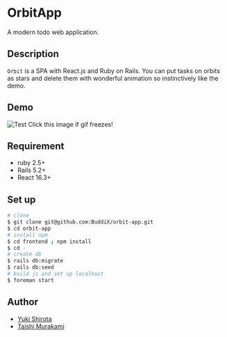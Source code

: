 # OrbitApp
A modern todo web application.
## Description
`Orbit` is a SPA with React.js and Ruby on Rails. You can put tasks on orbits as stars and delete them with wonderful animation so instinctively like the demo.
## Demo
![Test](https://raw.githubusercontent.com/wiki/BuddiX/orbit-app/images/orbit-readme-trimmed.mov%E3%81%AE%E3%82%B3%E3%83%94%E3%83%BC.gif)
Click this image if gif freezes!
## Requirement
- ruby 2.5+
- Rails 5.2+
- React 16.3+
## Set up
```sh
# clone
$ git clone git@github.com:BuddiX/orbit-app.git
$ cd orbit-app
# install npm
$ cd frontend ; npm install 
$ cd -
# create db
$ rails db:migrate
$ rails db:seed
# build js and set up localhost
$ foreman start
```
## Author
- [Yuki Shirota](https://github.com/rechtburg)
- [Taishi Murakami](https://github.com/bokusunny)
